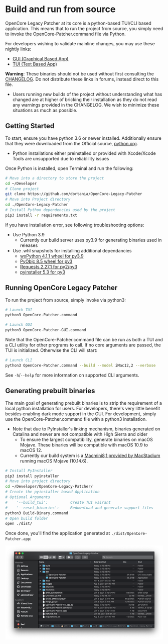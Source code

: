 # Build and run from source

OpenCore Legacy Patcher at its core is a python-based TUI/CLI based application. This means that to run the project from source, you simply need to invoke the OpenCore-Patcher.command file via Python.

For developers wishing to validate mainline changes, you may use these nightly links:

* [GUI (Graphical Based App)](https://nightly.link/dortania/OpenCore-Legacy-Patcher/workflows/build-app-wxpython/main/OpenCore-Patcher.app%20%28GUI%29.zip)
* [TUI (Text Based App)](https://nightly.link/dortania/OpenCore-Legacy-Patcher/workflows/build-app/main/OpenCore-Patcher-TUI.app.zip)

**Warning**: These binaries should not be used without first consulting the [CHANGELOG](./CHANGELOG.md). Do not distribute these links in forums, instead direct to this file.

* Users running new builds of the project without understanding what has changed are at higher of bricking their installation as they do not read any warnings provided in the CHANGELOG. We wish to minimize these situations as much as possible.

## Getting Started

To start, ensure you have python 3.6 or newer installed. Additionally ensure that they were downloaded from the Official source, [python.org](https://www.python.org/downloads/macos/).

* Python installations either preinstalled or provided with Xcode/Xcode Tools are unsupported due to reliablility issues

Once Python is installed, open Terminal and run the following:

```sh
# Move into a directory to store the project
cd ~/Developer
# Clone project
git clone https://github.com/dortania/OpenCore-Legacy-Patcher
# Move into Project directory
cd ./OpenCore-Legacy-Patcher
# Install Python dependencies used by the project
pip3 install -r requirements.txt
```

If you have installation error, see following troubleshooting options:

* Use Python 3.9
  * Currently our build server uses py3.9 for generating binaries used in releases
* Use .whl snapshots for installing additional dependancies
  * [wxPython 4.1.1 wheel for py3.9](https://files.pythonhosted.org/packages/2c/a8/7027e8ca3ba20dc2ed2acd556e31941cb44097ab87d6f81d646a79de4eab/wxPython-4.1.1-cp39-cp39-macosx_10_10_x86_64.whl)
  * [PyObjc 8.5 wheel for py3](https://files.pythonhosted.org/packages/69/3d/786f379dd669a078cf0c4a686e242c9b643071c23367bfbd3d9a7eb589ec/pyobjc-8.5-py3-none-any.whl)
  * [Requests 2.27.1 for py2/py3](https://files.pythonhosted.org/packages/2d/61/08076519c80041bc0ffa1a8af0cbd3bf3e2b62af10435d269a9d0f40564d/requests-2.27.1-py2.py3-none-any.whl)
  * [pyinstaller 5.3 for py3](https://files.pythonhosted.org/packages/65/70/625e86e5a45cb975a9c32a10a721394d10771275c69207308b80bc6a758e/pyinstaller-5.3-py3-none-macosx_10_13_universal2.whl)


## Running OpenCore Legacy Patcher

To run the project from source, simply invoke via python3:

```sh
# Launch TUI
python3 OpenCore-Patcher.command
```

```sh
# Launch GUI
python3 OpenCore-Patcher-GUI.command
```

Note that the OpenCore-Patcher.command file can be run as both a TUI and a CLI utility for other programs to call. If no core arguments are passed, the TUI is initialized. Otherwise the CLI will start:

```sh
# Launch CLI
python3 OpenCore-Patcher.command --build --model iMac12,2 --verbose
```

See `-h`/`--help` for more information on supported CLI arguments.

## Generating prebuilt binaries

The main goal of generating prebuilt binaries is to strip the requirement of a local python installation for users. For developers, there's very little benefit besides enabling dark mode support in the GUI. For development, simply use the OpenCore-Patcher.command file with a python3 installation.

* Note that due to PyInstaller's linking mechanism, binaries generated on Catalina and newer are not compatible with High Sierra and older
  * To ensure the largest compatibility, generate binaries on macOS Mojave. These binaries will be compatible with macOS 10.9 to macOS 12.
  * Currently our build system is a [Macmini8,1 provided by MacStadium](https://www.macstadium.com/opensource) running macOS Mojave (10.14.6).

```sh
# Install PyInstaller
pip3 install pyinstaller
# Move into project directory
cd ~/Developer/OpenCore-Legacy-Patcher/
# Create the pyinstaller based Application
# Optional Arguments
#    '--build_tui':          Create TUI vairant
#    '--reset_binaries':     Redownload and generate support files
python3 Build-Binary.command
# Open build folder
open ./dist/
```

Once done, you'll find the application generated at `./dist/OpenCore-Patcher.app`:

![](./images/build-dist.png)

